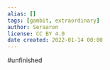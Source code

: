```yaml
---
alias: []
tags: [gambit, extraordinary]
author: Seraaron
license: CC BY 4.0
date created: 2022-01-14 00:00
---
```


#unfinished 